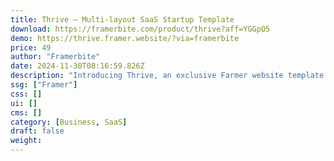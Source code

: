 ```yaml
---
title: Thrive — Multi-layout SaaS Startup Template
download: https://framerbite.com/product/thrive?aff=YGGpO5
demo: https://thrive.framer.website/?via=framerbite
price: 49
author: "Framerbite"
date: 2024-11-30T08:16:59.826Z
description: "Introducing Thrive, an exclusive Farmer website template designed specifically for SaaS websites. With its clean and minimal design, Thrive grabs attention and ensures a seamless user experience."
ssg: ["Framer"]
css: []
ui: []
cms: []
category: [Business, SaaS]
draft: false
weight:
---
```

